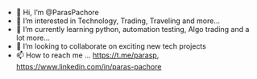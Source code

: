 - 👋 Hi, I’m @ParasPachore
- 👀 I’m interested in Technology, Trading, Traveling and more...
- 🌱 I’m currently learning python, automation testing, Algo trading and a lot more...
- 💞️ I’m looking to collaborate on exciting new tech projects
- 📫 How to reach me ... https://t.me/parasp, https://www.linkedin.com/in/paras-pachore

<!---
ParasPachore/ParasPachore is a ✨ special ✨ repository because its `README.md` (this file) appears on your GitHub profile.
You can click the Preview link to take a look at your changes.
--->
